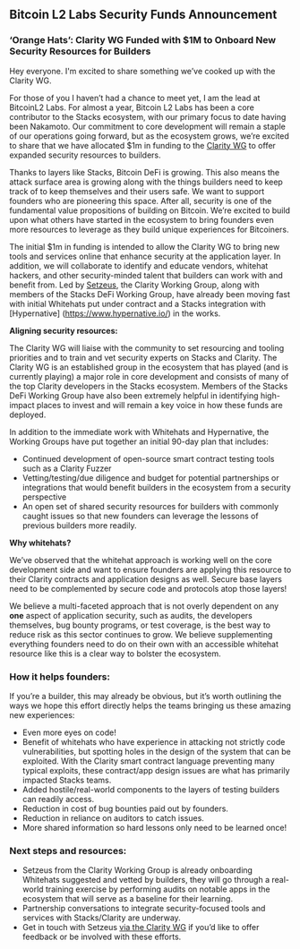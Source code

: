 ## Bitcoin L2 Labs Security Funds Announcement

### ‘Orange Hats’: Clarity WG Funded with $1M to Onboard New Security Resources for Builders

Hey everyone. I'm excited to share something we’ve cooked up with the Clarity WG.

For those of you I haven’t had a chance to meet yet, I am the lead at BitcoinL2 Labs. For almost a year, Bitcoin L2 Labs has been a core contributor to the Stacks ecosystem, with our primary focus to date having been Nakamoto. Our commitment to core development will remain a staple of our operations going forward, but as the ecosystem grows, we’re excited to share that we have allocated $1m in funding to the [Clarity WG](https://github.com/orgs/stacks-network/discussions/509) to offer expanded security resources to builders.

Thanks to layers like Stacks, Bitcoin DeFi is growing. This also means the attack surface area is growing along with the things builders need to keep track of to keep themselves and their users safe. We want to support founders who are pioneering this space. After all, security is one of the fundamental value propositions of building on Bitcoin. We’re excited to build upon what others have started in the ecosystem to bring founders even more resources to leverage as they build unique experiences for Bitcoiners. 

The initial $1m in funding is intended to allow the Clarity WG to bring new tools and services online that enhance security at the application layer. In addition, we will collaborate to identify and educate vendors, whitehat hackers, and other security-minded talent that builders can work with and benefit from. Led by [Setzeus](https://x.com/setzeus), the Clarity Working Group, along with members of the Stacks DeFi Working Group, have already been moving fast with initial Whitehats put under contract and a Stacks integration with [Hypernative] (https://www.hypernative.io/) in the works. 

**Aligning security resources:**

The Clarity WG will liaise with the community to set resourcing and tooling priorities and to train and vet security experts on Stacks and Clarity. The Clarity WG is an established group in the ecosystem that has played (and is currently playing) a major role in core development and consists of many of the top Clarity developers in the Stacks ecosystem. Members of the Stacks DeFi Working Group have also been extremely helpful in identifying high-impact places to invest and will remain a key voice in how these funds are deployed.

In addition to the immediate work with Whitehats and Hypernative, the Working Groups have put together an initial 90-day plan that includes:

- Continued development of open-source smart contract testing tools such as a Clarity Fuzzer
- Vetting/testing/due diligence and budget for potential partnerships or integrations that would benefit builders in the ecosystem from a security perspective
- An open set of shared security resources for builders with commonly caught issues so that new founders can leverage the lessons of previous builders more readily.

**Why whitehats?**

We’ve observed that the whitehat approach is working well on the core development side and want to ensure founders are applying this resource to their Clarity contracts and application designs as well. Secure base layers need to be complemented by secure code and protocols atop those layers!

We believe a multi-faceted approach that is not overly dependent on any **one** aspect of application security, such as audits, the developers themselves, bug bounty programs, or test coverage, is the best way to reduce risk as this sector continues to grow. We believe supplementing everything founders need to do on their own with an accessible whitehat resource like this is a clear way to bolster the ecosystem. 

### How it helps founders:

If you’re a builder, this may already be obvious, but it’s worth outlining the ways we hope this effort directly helps the teams bringing us these amazing new experiences:

- Even more eyes on code!
- Benefit of whitehats who have experience in attacking not strictly code vulnerabilities, but spotting holes in the design of the system that can be exploited. With the Clarity smart contract language preventing many typical exploits, these contract/app design issues are what has primarily impacted Stacks teams.
- Added hostile/real-world components to the layers of testing builders can readily access.
- Reduction in cost of bug bounties paid out by founders.
- Reduction in reliance on auditors to catch issues.
- More shared information so hard lessons only need to be learned once!

### Next steps and resources:

- Setzeus from the Clarity Working Group is already onboarding Whitehats suggested and vetted by builders, they will go through a real-world training exercise by performing audits on notable apps in the ecosystem that will serve as a baseline for their learning.
- Partnership conversations to integrate security-focused tools and services with Stacks/Clarity are underway.
- Get in touch with Setzeus [via the Clarity WG](https://events.stacks.co/event/pq21906311) if you’d like to offer feedback or be involved with these efforts.
